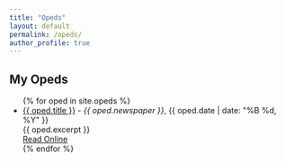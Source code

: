 ```yaml
---
title: "Opeds"
layout: default
permalink: /opeds/
author_profile: true
---
```


## My Opeds

<ul>
{% for oped in site.opeds %}
  <li>
    <a href="{{ oped.url }}">{{ oped.title }}</a> - <em>{{ oped.newspaper }}</em>, {{ oped.date | date: "%B %d, %Y" }}<br>
    {{ oped.excerpt }}<br>
    <a href="{{ oped.read_online }}" target="_blank">Read Online</a>
  </li>
{% endfor %}
</ul>
